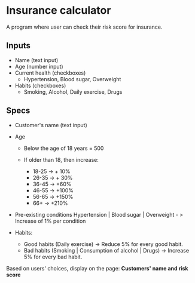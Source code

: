 # Insurance calculator

A program where user can check their risk score for insurance.

## Inputs

- Name (text input)
- Age (number input)
- Current health (checkboxes)
  - Hypertension, Blood sugar, Overweight
- Habits (checkboxes)
  - Smoking, Alcohol, Daily exercise, Drugs

## Specs

- Customer's name (text input)

- Age

  - Below the age of 18 years = 500

  - If older than 18, then increase:
    - 18-25 -> + 10%
    - 26-35 -> + 30%
    - 36-45 -> +60%
    - 46-55 -> +100%
    - 56-65 -> +150%
    - 66+ -> +210%

- Pre-existing conditions
  Hypertension | Blood sugar | Overweight - > Increase of 1% per condition

- Habits:
  - Good habits (Daily exercise) -> Reduce 5% for every good habit.
  - Bad habits (Smoking | Consumption of alcohol | Drugs) -> Increase 5% for every bad habit.

Based on users' choices, display on the page:
**Customers' name and risk score**
